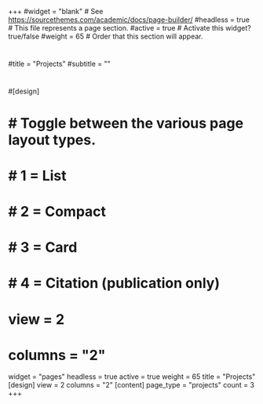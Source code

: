+++
#widget = "blank"  # See https://sourcethemes.com/academic/docs/page-builder/
#headless = true  # This file represents a page section.
#active = true  # Activate this widget? true/false
#weight = 65  # Order that this section will appear.
#
#title = "Projects"
#subtitle = ""
#
#[design]
#    # Toggle between the various page layout types.
#    #   1 = List
#    #   2 = Compact
#    #   3 = Card
#    #   4 = Citation (publication only)
#    view = 2
#    columns = "2"
widget = "pages"
headless = true
active = true
weight = 65
title = "Projects"
[design]
    view = 2
    columns = "2"
[content]
    page_type = "projects"
    count = 3
+++

<!-- ### **[ HCA Verification ]({{< relref "../projects/hca_veri/main.md" >}})**
Build the verification platform for IB HCA using UVM. -->

